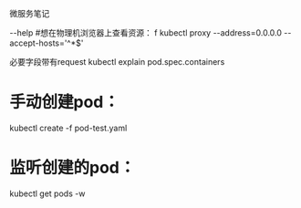 微服务笔记 

--help 
#想在物理机浏览器上查看资源： f
kubectl proxy  --address=0.0.0.0 --accept-hosts='^*$'

必要字段带有request
kubectl explain pod.spec.containers
# 手动创建pod：
kubectl create -f pod-test.yaml
# 监听创建的pod：
kubectl get pods -w
